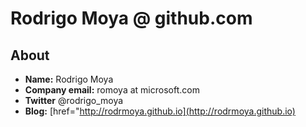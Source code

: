# Rodrigo Moya @ github.com

## About
* __Name:__ Rodrigo Moya
* __Company email:__ romoya at microsoft.com
* __Twitter__ @rodrigo_moya
* __Blog:__ [href="http://rodrmoya.github.io](http://rodrmoya.github.io)
